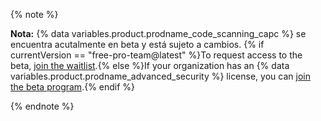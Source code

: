 {% note %}

**Nota:** {% data variables.product.prodname_code_scanning_capc %} se encuentra acutalmente en beta y está sujeto a cambios. {% if currentVersion == "free-pro-team@latest" %}To request access to the beta, [join the waitlist](https://github.com/features/security/advanced-security/signup).{% else %}If your organization has an {% data variables.product.prodname_advanced_security %} license, you can [join the beta program](https://resources.github.com/beta-signup/).{% endif %}

{% endnote %}
